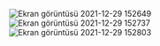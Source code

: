 ![Ekran görüntüsü 2021-12-29 152649](https://user-images.githubusercontent.com/93313737/147662241-6d37544f-e761-4a42-b823-90e1c5726a04.png)
![Ekran görüntüsü 2021-12-29 152737](https://user-images.githubusercontent.com/93313737/147662258-5191c200-07df-46a8-b11e-cbab0c53555c.png)
![Ekran görüntüsü 2021-12-29 152803](https://user-images.githubusercontent.com/93313737/147662260-4814ad11-7c53-43bc-bcef-8b0722842d29.png)
